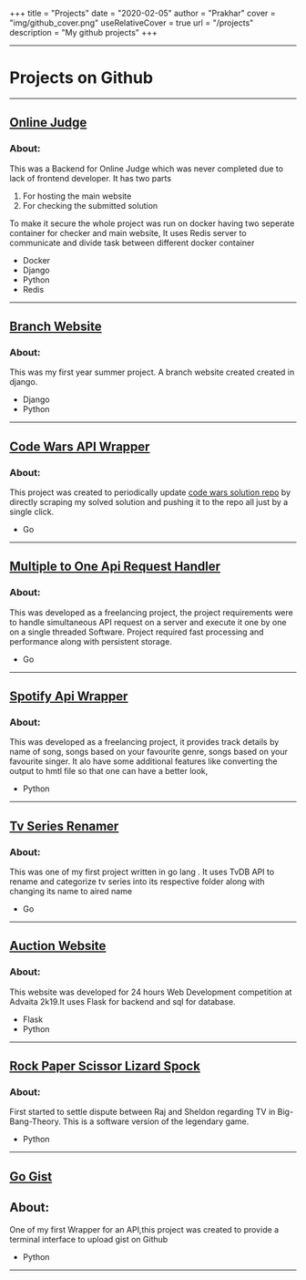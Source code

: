 +++
title = "Projects"
date = "2020-02-05"
author = "Prakhar"
cover = "img/github_cover.png"
useRelativeCover = true
url = "/projects"
description = "My github projects"
+++

---

# Projects on Github

---

## [Online Judge](https://github.com/pr4k/oj)

### About:

This was a Backend for Online Judge which was never completed due to lack of frontend developer. It has two parts

1. For hosting the main website
2. For checking the submitted solution

To make it secure the whole project was run on docker having two seperate container for checker and main website, It uses Redis server to communicate and divide task between different docker container

- Docker
- Django
- Python
- Redis

---

## [Branch Website](https://github.com/pr4k/cse-branch-website)

### About:

This was my first year summer project. A branch website created created in django.

- Django
- Python

---

## [Code Wars API Wrapper](https://github.com/pr4k/Code-Wars-API-Wrapper)

### About:

This project was created to periodically update [code wars solution repo](https://github.com/pr4k/Code-Wars-Solution) by directly scraping my solved solution and pushing it to the repo all just by a single click.

- Go

---

## [Multiple to One Api Request Handler](https://github.com/pr4k/multiple-to-one-api-request-handler)

### About:

This was developed as a freelancing project, the project requirements were to handle simultaneous API request on a server and execute it one by one on a single threaded Software. Project required fast processing and performance along with persistent storage.

- Go

---

## [Spotify Api Wrapper](https://github.com/pr4k/spotify-wrapper)

### About:

This was developed as a freelancing project, it provides track details by name of song, songs based on your favourite genre, songs based on your favourite singer. It alo have some additional features like converting the output to hmtl file so that one can have a better look,

- Python

---

## [Tv Series Renamer](https://github.com/pr4k/Tv-Series-Renamer)

### About:

This was one of my first project written in go lang . It uses TvDB API to rename and categorize tv series into its respective folder along with changing its name to aired name

- Go

---

## [Auction Website](https://github.com/pr4k/Auction-Web-App)

### About:

This website was developed for 24 hours Web Development competition at Advaita 2k19.It uses Flask for backend and sql for database.

- Flask
- Python

---

## [Rock Paper Scissor Lizard Spock](https://github.com/pr4k/Rock-Paper-Scissor-Lizard-Spock)

### About:

First started to settle dispute between Raj and Sheldon regarding TV in Big-Bang-Theory.
This is a software version of the legendary game.

- Python

---

## [Go Gist](https://github.com/pr4k/go-gist)

## About:

One of my first Wrapper for an API,this project was created to provide a terminal interface to upload gist on Github

- Python

---
